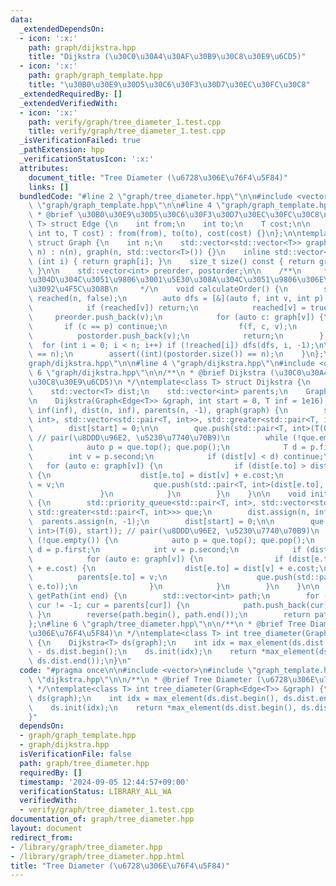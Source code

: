 ```yaml
---
data:
  _extendedDependsOn:
  - icon: ':x:'
    path: graph/dijkstra.hpp
    title: "Dijkstra (\u30C0\u30A4\u30AF\u30B9\u30C8\u30E9\u6CD5)"
  - icon: ':x:'
    path: graph/graph_template.hpp
    title: "\u30B0\u30E9\u30D5\u30C6\u30F3\u30D7\u30EC\u30FC\u30C8"
  _extendedRequiredBy: []
  _extendedVerifiedWith:
  - icon: ':x:'
    path: verify/graph/tree_diameter_1.test.cpp
    title: verify/graph/tree_diameter_1.test.cpp
  _isVerificationFailed: true
  _pathExtension: hpp
  _verificationStatusIcon: ':x:'
  attributes:
    document_title: "Tree Diameter (\u6728\u306E\u76F4\u5F84)"
    links: []
  bundledCode: "#line 2 \"graph/tree_diameter.hpp\"\n\n#include <vector>\n#line 2\
    \ \"graph/graph_template.hpp\"\n\n#line 4 \"graph/graph_template.hpp\"\n\n/**\n\
    \ * @brief \u30B0\u30E9\u30D5\u30C6\u30F3\u30D7\u30EC\u30FC\u30C8\n */\ntemplate<class\
    \ T> struct Edge {\n    int from;\n    int to;\n    T cost;\n\n    Edge(inf from,\
    \ int to, T cost) : from(from), to(to), cost(cost) {}\n};\n\ntemplate<class T>\
    \ struct Graph {\n    int n;\n    std::vector<std::vector<T>> graph;\n\n    Graph(int\
    \ n) : n(n), graph(n, std::vector<T>()) {}\n    inline std::vector<T>& operator[]\
    \ (int i) { return graph[i]; }\n    size_t size() const { return graph.size();\
    \ }\n\n    std::vector<int> preorder, postorder;\n\n    /**\n     * @brief \u884C\
    \u304D\u304C\u3051\u9806\u3001\u5E30\u308A\u304C\u3051\u9806\u306E\u914D\u5217\
    \u3092\u4F5C\u308B\n     */\n    void calculateOrder() {\n        std::vector<bool>\
    \ reached(n, false);\n        auto dfs = [&](auto f, int v, int p) -> void {\n\
    \            if (reached[v]) return;\n            reached[v] = true;\n       \
    \     preorder.push_back(v);\n            for (auto c: graph[v]) {\n         \
    \       if (c == p) continue;\n                f(f, c, v);\n            }\n  \
    \          postorder.push_back(v);\n            return;\n        };\n\n      \
    \  for (int i = 0; i < n; i++) if (!reached[i]) dfs(dfs, i, -1);\n\n        assert((int)(preorder.size())\
    \ == n);\n        assert((int)(postorder.size()) == n);\n    }\n};\n#line 2 \"\
    graph/dijkstra.hpp\"\n\n#line 4 \"graph/dijkstra.hpp\"\n#include <queue>\n#line\
    \ 6 \"graph/dijkstra.hpp\"\n\n/**\n * @brief Dijkstra (\u30C0\u30A4\u30AF\u30B9\
    \u30C8\u30E9\u6CD5)\n */\ntemplate<class T> struct Dijkstra {\n    int n, inf;\n\
    \    std::vector<T> dist;\n    std::vector<int> parents;\n    Graph<Edge<T>> graph;\n\
    \n    Dijkstra(Graph<Edge<T>> &graph, int start = 0, T inf = 1e16) : n((int)(graph.size())),\
    \ inf(inf), dist(n, inf), parents(n, -1), graph(graph) {\n        std::priority_queue<std::pair<T,\
    \ int>, std::vector<std::pair<T, int>>, std::greater<std::pair<T, int>>> que;\n\
    \        dist[start] = 0;\n\n        que.push(std::pair<T, int>(T(0), start));\
    \ // pair(\u8DDD\u96E2, \u5230\u7740\u70B9)\n        while (!que.empty()) {\n\
    \            auto p = que.top(); que.pop();\n            T d = p.first;\n    \
    \        int v = p.second;\n            if (dist[v] < d) continue;\n         \
    \   for (auto e: graph[v]) {\n                if (dist[e.to] > dist[v] + e.cost)\
    \ {\n                    dist[e.to] = dist[v] + e.cost;\n                    parents[e.to]\
    \ = v;\n                    que.push(std::pair<T, int>(dist[e.to], e.to));\n \
    \               }\n            }\n        }\n    }\n\n    void init(int start)\
    \ {\n        std::priority_queue<std::pair<T, int>, std::vector<std::pair<T, int>>,\
    \ std::greater<std::pair<T, int>>> que;\n        dist.assign(n, inf);\n      \
    \  parents.assign(n, -1);\n        dist[start] = 0;\n\n        que.push(std::pair<T,\
    \ int>(T(0), start)); // pair(\u8DDD\u96E2, \u5230\u7740\u70B9)\n        while\
    \ (!que.empty()) {\n            auto p = que.top(); que.pop();\n            T\
    \ d = p.first;\n            int v = p.second;\n            if (dist[v] < d) continue;\n\
    \            for (auto e: graph[v]) {\n                if (dist[e.to] > dist[v]\
    \ + e.cost) {\n                    dist[e.to] = dist[v] + e.cost;\n          \
    \          parents[e.to] = v;\n                    que.push(std::pair<T, int>(dist[e.to],\
    \ e.to));\n                }\n            }\n        }\n    }\n\n    std::vector<int>\
    \ getPath(int end) {\n        std::vector<int> path;\n        for (int cur = end;\
    \ cur != -1; cur = parents[cur]) {\n            path.push_back(cur);\n       \
    \ }\n        reverse(path.begin(), path.end());\n        return path;\n    }\n\
    };\n#line 6 \"graph/tree_diameter.hpp\"\n\n/**\n * @brief Tree Diameter (\u6728\
    \u306E\u76F4\u5F84)\n */\ntemplate<class T> int tree_diameter(Graph<Edge<T>> &graph)\
    \ {\n    Dijkstra<T> ds(graph);\n    int idx = max_element(ds.dist.begin(), ds.dist.end())\
    \ - ds.dist.begin();\n    ds.init(idx);\n    return *max_element(ds.dist.begin(),\
    \ ds.dist.end());\n}\n"
  code: "#pragma once\n\n#include <vector>\n#include \"graph_template.hpp\"\n#include\
    \ \"dijkstra.hpp\"\n\n/**\n * @brief Tree Diameter (\u6728\u306E\u76F4\u5F84)\n\
    \ */\ntemplate<class T> int tree_diameter(Graph<Edge<T>> &graph) {\n    Dijkstra<T>\
    \ ds(graph);\n    int idx = max_element(ds.dist.begin(), ds.dist.end()) - ds.dist.begin();\n\
    \    ds.init(idx);\n    return *max_element(ds.dist.begin(), ds.dist.end());\n\
    }"
  dependsOn:
  - graph/graph_template.hpp
  - graph/dijkstra.hpp
  isVerificationFile: false
  path: graph/tree_diameter.hpp
  requiredBy: []
  timestamp: '2024-09-05 12:44:57+09:00'
  verificationStatus: LIBRARY_ALL_WA
  verifiedWith:
  - verify/graph/tree_diameter_1.test.cpp
documentation_of: graph/tree_diameter.hpp
layout: document
redirect_from:
- /library/graph/tree_diameter.hpp
- /library/graph/tree_diameter.hpp.html
title: "Tree Diameter (\u6728\u306E\u76F4\u5F84)"
---
```

